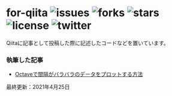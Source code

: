 # for-qiita ![issues](https://img.shields.io/github/issues/PyRadiolarus/for-qiita?style=plastic) ![forks](https://img.shields.io/github/forks/PyRadiolarus/for-qiita?style=plastic) ![stars](https://img.shields.io/github/stars/PyRadiolarus/for-qiita?style=plastic) ![license](https://img.shields.io/github/license/PyRadiolarus/for-qiita?style=plastic) ![twitter](https://img.shields.io/twitter/url?style=social&url=https%3A%2F%2Ftwitter.com%2F4voltex%2F)

Qiitaに記事として投稿した際に記述したコードなどを置いています。

### 執筆した記事
- [Octaveで間隔がバラバラのデータをプロットする方法](https://qiita.com/Hagian/items/1fb26ca66da1cf587d72)


最終更新：2021年4月25日
